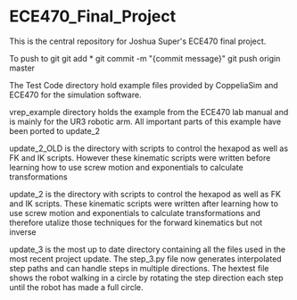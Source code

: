# ECE470_Final_Project
This is the central repository for Joshua Super's ECE470 final project. 

To push to git
git add *
git commit -m "{commit message}"
git push origin master

The Test Code directory hold example files provided by CoppeliaSim and ECE470 for the simulation software.

vrep_example directory holds the example from the ECE470 lab manual and is mainly for the UR3 robotic arm. All important parts of this example have been ported to update_2

update_2_OLD is the directory with scripts to control the hexapod as well as FK and IK scripts. However these kinematic scripts were written before learning how to use screw motion and exponentials to calculate transformations

update_2 is the directory with scripts to control the hexapod as well as FK and IK scripts. These kinematic scripts were written after learning how to use screw motion and exponentials to calculate transformations and therefore utalize those techniques for the forward kinematics but not inverse

update_3 is the most up to date directory containing all the files used in the most recent project update. The step_3.py file now generates interpolated step paths and can handle steps in multiple directions. The hextest file shows the robot walking in a circle by rotating the step direction each step until the robot has made a full circle.
